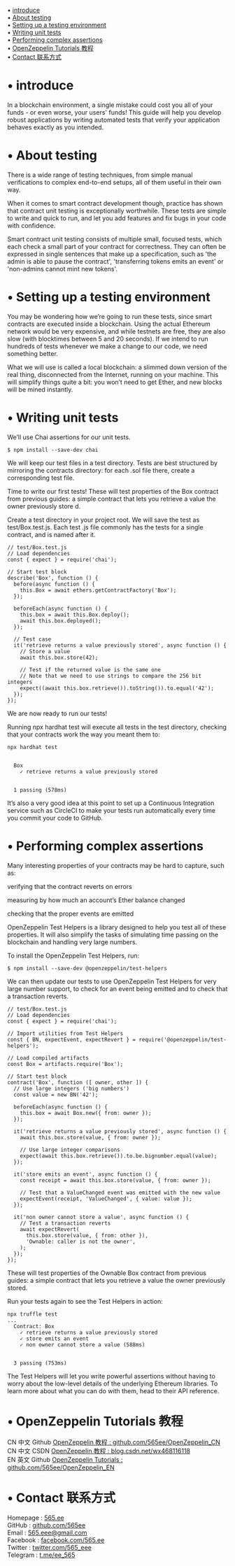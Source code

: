 • [introduce](#index1)  
• [About testing](#index2)  
• [Setting up a testing environment](#index3)  
• [Writing unit tests](#index4)  
• [Performing complex assertions](#index5)   
• [OpenZeppelin Tutorials 教程](#index98)   
• [Contact 联系方式](#index99)

# <span id='index1'>• introduce</span>  
In a blockchain environment, a single mistake could cost you all of your funds - or even worse, your users' funds! This guide will help you develop robust applications by writing automated tests that verify your application behaves exactly as you intended.

# <span id='index2'>• About testing</span>  
There is a wide range of testing techniques, from simple manual verifications to complex end-to-end setups, all of them useful in their own way.

When it comes to smart contract development though, practice has shown that contract unit testing is exceptionally worthwhile. These tests are simple to write and quick to run, and let you add features and fix bugs in your code with confidence.

Smart contract unit testing consists of multiple small, focused tests, which each check a small part of your contract for correctness. They can often be expressed in single sentences that make up a specification, such as 'the admin is able to pause the contract', 'transferring tokens emits an event' or 'non-admins cannot mint new tokens'.

# <span id='index3'>• Setting up a testing environment</span>  
You may be wondering how we’re going to run these tests, since smart contracts are executed inside a blockchain. Using the actual Ethereum network would be very expensive, and while testnets are free, they are also slow (with blocktimes between 5 and 20 seconds). If we intend to run hundreds of tests whenever we make a change to our code, we need something better.

What we will use is called a local blockchain: a slimmed down version of the real thing, disconnected from the Internet, running on your machine. This will simplify things quite a bit: you won’t need to get Ether, and new blocks will be mined instantly.

# <span id='index4'>• Writing unit tests</span>  
We’ll use Chai assertions for our unit tests.
```
$ npm install --save-dev chai
```

We will keep our test files in a test directory. Tests are best structured by mirroring the contracts directory: for each .sol file there, create a corresponding test file.

Time to write our first tests! These will test properties of the Box contract from previous guides: a simple contract that lets you retrieve a value the owner previously store d.

Create a test directory in your project root. We will save the test as test/Box.test.js. Each test .js file commonly has the tests for a single contract, and is named after it.
```
// test/Box.test.js
// Load dependencies
const { expect } = require('chai');

// Start test block
describe('Box', function () {
  before(async function () {
    this.Box = await ethers.getContractFactory('Box');
  });

  beforeEach(async function () {
    this.box = await this.Box.deploy();
    await this.box.deployed();
  });

  // Test case
  it('retrieve returns a value previously stored', async function () {
    // Store a value
    await this.box.store(42);

    // Test if the returned value is the same one
    // Note that we need to use strings to compare the 256 bit integers
    expect((await this.box.retrieve()).toString()).to.equal('42');
  });
});
```

We are now ready to run our tests!

Running npx hardhat test will execute all tests in the test directory, checking that your contracts work the way you meant them to:
```
npx hardhat test


  Box
    ✓ retrieve returns a value previously stored


  1 passing (578ms)
```
It’s also a very good idea at this point to set up a Continuous Integration service such as CircleCI to make your tests run automatically every time you commit your code to GitHub.

# <span id='index5'>• Performing complex assertions</span>  
Many interesting properties of your contracts may be hard to capture, such as:

verifying that the contract reverts on errors

measuring by how much an account’s Ether balance changed

checking that the proper events are emitted

OpenZeppelin Test Helpers is a library designed to help you test all of these properties. It will also simplify the tasks of simulating time passing on the blockchain and handling very large numbers.

To install the OpenZeppelin Test Helpers, run:
```
$ npm install --save-dev @openzeppelin/test-helpers
```
We can then update our tests to use OpenZeppelin Test Helpers for very large number support, to check for an event being emitted and to check that a transaction reverts.
```
// test/Box.test.js
// Load dependencies
const { expect } = require('chai');

// Import utilities from Test Helpers
const { BN, expectEvent, expectRevert } = require('@openzeppelin/test-helpers');

// Load compiled artifacts
const Box = artifacts.require('Box');

// Start test block
contract('Box', function ([ owner, other ]) {
  // Use large integers ('big numbers')
  const value = new BN('42');

  beforeEach(async function () {
    this.box = await Box.new({ from: owner });
  });

  it('retrieve returns a value previously stored', async function () {
    await this.box.store(value, { from: owner });

    // Use large integer comparisons
    expect(await this.box.retrieve()).to.be.bignumber.equal(value);
  });

  it('store emits an event', async function () {
    const receipt = await this.box.store(value, { from: owner });

    // Test that a ValueChanged event was emitted with the new value
    expectEvent(receipt, 'ValueChanged', { value: value });
  });

  it('non owner cannot store a value', async function () {
    // Test a transaction reverts
    await expectRevert(
      this.box.store(value, { from: other }),
      'Ownable: caller is not the owner',
    );
  });
});
```

These will test properties of the Ownable Box contract from previous guides: a simple contract that lets you retrieve a value the owner previously stored.

Run your tests again to see the Test Helpers in action:
```
npx truffle test
...
  Contract: Box
    ✓ retrieve returns a value previously stored
    ✓ store emits an event
    ✓ non owner cannot store a value (588ms)


  3 passing (753ms)
```

The Test Helpers will let you write powerful assertions without having to worry about the low-level details of the underlying Ethereum libraries. To learn more about what you can do with them, head to their API reference.

# <span id='index98'>• OpenZeppelin Tutorials 教程</span>  
CN 中文 Github  [OpenZeppelin 教程 : github.com/565ee/OpenZeppelin_CN](https://github.com/565ee/OpenZeppelin_CN)  
CN 中文 CSDN    [OpenZeppelin 教程 : blog.csdn.net/wx468116118](https://blog.csdn.net/wx468116118/category_11997496.html)  
EN 英文 Github  [OpenZeppelin Tutorials : github.com/565ee/OpenZeppelin_EN](https://github.com/565ee/OpenZeppelin_EN)  

# <span id='index99'>• Contact 联系方式</span>  
Homepage   : [565.ee](https://565.ee)  
GitHub     : [github.com/565ee](https://github.com/565ee)  
Email      : 565.eee@gmail.com  
Facebook   : [facebook.com/565.ee](https://facebook.com/565.ee)  
Twitter    : [twitter.com/565_eee](https://twitter.com/565_eee)  
Telegram   : [t.me/ee_565](https://t.me/ee_565)
